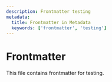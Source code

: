 ```yaml
---
description: Frontmatter testing
metadata:
  title: Frontmatter in Metadata
  keywords: ['frontmatter', 'testing']
---
```


# Frontmatter

This file contains frontmatter for testing.
